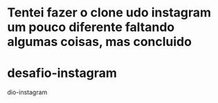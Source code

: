 # Tentei fazer o clone udo instagram um pouco diferente faltando algumas coisas, mas concluido 
# desafio-instagram
dio-instagram
